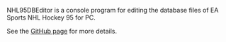 NHL95DBEditor is a console program for editing the database files of EA Sports NHL Hockey 95 for PC.

See the [GitHub page](http://peruukki.github.io/NHL95DBEditor/) for more details.
